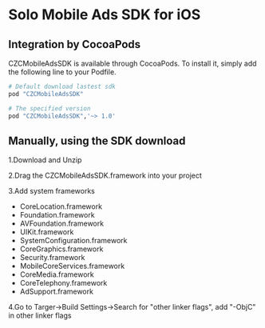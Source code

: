 # Solo Mobile Ads SDK for iOS

## Integration by CocoaPods

CZCMobileAdsSDK is available through CocoaPods. To install it, simply add the following line to your Podfile.

```ruby
# Default download lastest sdk
pod "CZCMobileAdsSDK" 

# The specified version
pod "CZCMobileAdsSDK",'~> 1.0'
```
## Manually, using the SDK download

1.Download and Unzip

2.Drag the CZCMobileAdsSDK.framework into your project

3.Add system frameworks
  * CoreLocation.framework
  * Foundation.framework
  * AVFoundation.framework
  * UIKit.framework
  * SystemConfiguration.framework
  * CoreGraphics.framework
  * Security.framework
  * MobileCoreServices.framework
  * CoreMedia.framework
  * CoreTelephony.framework
  * AdSupport.framework
  
4.Go to Targer->Build Settings->Search for "other linker flags", add "-ObjC" in other linker flags
